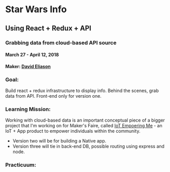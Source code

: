 # Star Wars Info
## Using React + Redux + API
### Grabbing data from cloud-based API source
#### March 27 - April 12, 2018
#### Maker: [David Eliason](http://www.davethemaker.com)

### Goal:

Build react + redux infrastructure to display info.
Behind the scenes, grab data from API.
Front-end only for version one. 

### Learning Mission:

Working with cloud-based data is an important conceptual piece of a bigger project that I'm working on for Maker's Faire, called [IoT Empoering Me](http://www.mysticmonklabs.com/iotempoweringme) - an IoT + App product to empower individuals within the community.

- Version two will be for building a Native app.
- Version three will tie in back-end DB, possible routing using express and node.

### Practicuum:


